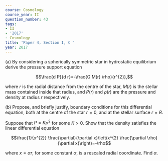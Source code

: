 ```yaml
---
course: Cosmology
course_year: II
question_number: 43
tags:
- II
- '2017'
- Cosmology
title: 'Paper 4, Section I, C '
year: 2017
---
```




(a) By considering a spherically symmetric star in hydrostatic equilibrium derive the pressure support equation

$$\frac{d P}{d r}=-\frac{G M(r) \rho}{r^{2}},$$

where $r$ is the radial distance from the centre of the star, $M(r)$ is the stellar mass contained inside that radius, and $P(r)$ and $\rho(r)$ are the pressure and density at radius $r$ respectively.

(b) Propose, and briefly justify, boundary conditions for this differential equation, both at the centre of the star $r=0$, and at the stellar surface $r=R$.

Suppose that $P=K \rho^{2}$ for some $K>0$. Show that the density satisfies the linear differential equation

$$\frac{1}{x^{2}} \frac{\partial}{\partial x}\left(x^{2} \frac{\partial \rho}{\partial x}\right)=-\rho$$

where $x=\alpha r$, for some constant $\alpha$, is a rescaled radial coordinate. Find $\alpha$.